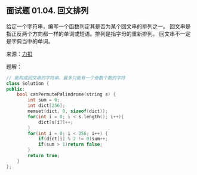 ## 面试题 01.04. 回文排列
给定一个字符串，编写一个函数判定其是否为某个回文串的排列之一。
回文串是指正反两个方向都一样的单词或短语。排列是指字母的重新排列。
回文串不一定是字典当中的单词。

来源：[力扣](https://leetcode-cn.com/problems/palindrome-permutation-lcci)

题解：
```C++
// 能构成回文串的字符串，最多只能有一个奇数个数的字符
class Solution {
public:
    bool canPermutePalindrome(string s) {
        int sum = 0;
        int dict[256];
        memset(dict, 0, sizeof(dict));
        for(int i = 0; i < s.length(); i++){
            dict[s[i]]++;
        }
        for(int i = 0; i < 256; i++) {
            if(dict[i] % 2 != 0)sum++;
            if(sum > 1)return false;
        }
        return true;
    }
};
```
